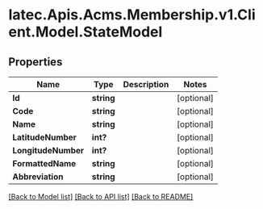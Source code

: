 # Iatec.Apis.Acms.Membership.v1.Client.Model.StateModel
## Properties

Name | Type | Description | Notes
------------ | ------------- | ------------- | -------------
**Id** | **string** |  | [optional] 
**Code** | **string** |  | [optional] 
**Name** | **string** |  | [optional] 
**LatitudeNumber** | **int?** |  | [optional] 
**LongitudeNumber** | **int?** |  | [optional] 
**FormattedName** | **string** |  | [optional] 
**Abbreviation** | **string** |  | [optional] 

[[Back to Model list]](../README.md#documentation-for-models) [[Back to API list]](../README.md#documentation-for-api-endpoints) [[Back to README]](../README.md)

